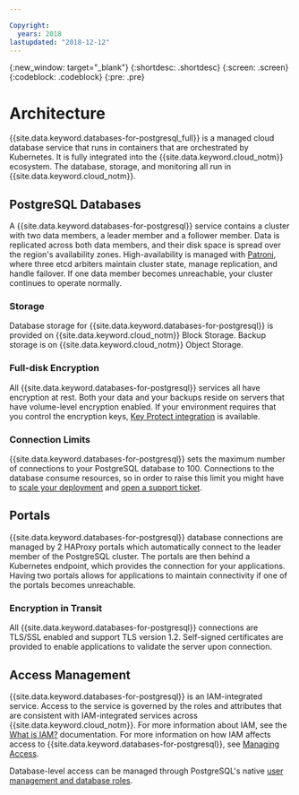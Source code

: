 ```yaml
---

Copyright:
  years: 2018
lastupdated: "2018-12-12"
---
```


{:new_window: target="_blank"}
{:shortdesc: .shortdesc}
{:screen: .screen}
{:codeblock: .codeblock}
{:pre: .pre}

# Architecture

{{site.data.keyword.databases-for-postgresql_full}} is a managed cloud database service that runs in containers that are orchestrated by Kubernetes. It is fully integrated into the {{site.data.keyword.cloud_notm}} ecosystem. The database, storage, and monitoring all run in {{site.data.keyword.cloud_notm}}.

## PostgreSQL Databases

A {{site.data.keyword.databases-for-postgresql}} service contains a cluster with two data members, a leader member and a follower member. Data is replicated across both data members, and their disk space is spread over the region's availability zones. High-availability is managed with [Patroni](https://github.com/zalando/patroni), where three etcd arbiters maintain cluster state, manage replication, and handle failover. If one data member becomes unreachable, your cluster continues to operate normally.

### Storage

Database storage for {{site.data.keyword.databases-for-postgresql}} is provided on {{site.data.keyword.cloud_notm}} Block Storage. Backup storage is on {{site.data.keyword.cloud_notm}} Object Storage.

### Full-disk Encryption

All {{site.data.keyword.databases-for-postgresql}} services all have encryption at rest. Both your data and your backups reside on servers that have volume-level encryption enabled. If your environment requires that you control the encryption keys, [Key Protect integration](./reference-key-protect.html) is available.

### Connection Limits 

{{site.data.keyword.databases-for-postgresql}} sets the maximum number of connections to your PostgreSQL database to 100. Connections to the database consume resources, so in order to raise this limit you might have to [scale your deployment](./dashboard-settings.html#scaling-resources) and [open a support ticket](https://cloud.ibm.com/unifiedsupport/cases/add). 

## Portals

{{site.data.keyword.databases-for-postgresql}} database connections are managed by 2 HAProxy portals which automatically connect to the leader member of the PostgreSQL cluster. The portals are then behind a Kubernetes endpoint, which provides the connection for your applications. Having two portals allows for applications to maintain connectivity if one of the portals becomes unreachable.

### Encryption in Transit

All {{site.data.keyword.databases-for-postgresql}} connections are TLS/SSL enabled and support TLS version 1.2. Self-signed certificates are provided to enable applications to validate the server upon connection.

## Access Management

{{site.data.keyword.databases-for-postgresql}} is an IAM-integrated service. Access to the service is governed by the roles and attributes that are consistent with IAM-integrated services across {{site.data.keyword.cloud_notm}}. For more information about IAM, see the [What is IAM?](https://{DomainName}/docs/iam/index.html#iamoverview) documentation. For more information on how IAM affects access to {{site.data.keyword.databases-for-postgresql}}, see [Managing Access](./access-management.html).

Database-level access can be managed through PostgreSQL's native [user management and database roles](https://www.postgresql.org/docs/current/static/database-roles.html).

